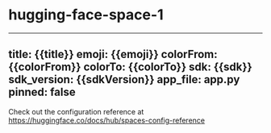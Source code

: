 # hugging-face-space-1

---
title: {{title}}
emoji: {{emoji}}
colorFrom: {{colorFrom}}
colorTo: {{colorTo}}
sdk: {{sdk}}
sdk_version: {{sdkVersion}}
app_file: app.py
pinned: false
---

Check out the configuration reference at https://huggingface.co/docs/hub/spaces-config-reference
